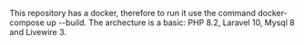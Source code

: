 This repository has a docker, therefore to run it use the command docker-compose up --build.
The archecture is a basic: PHP 8.2, Laravel 10, Mysql 8 and Livewire 3.
